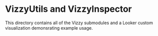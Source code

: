 # VizzyUtils and VizzyInspector
This directory contains all of the Vizzy submodules and a Looker custom visualization demonsrating example usage. 
